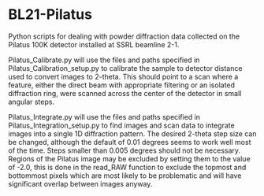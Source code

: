 # BL21-Pilatus
Python scripts for dealing with powder diffraction data collected on the Pilatus 100K detector installed at SSRL beamline 2-1.

Pilatus_Calibrate.py will use the files and paths specified in Pilatus_Calibration_setup.py to calibrate the sample to detector distance used to convert images to 2-theta.  This should point to a scan where a feature, either the direct beam with appropriate filtering or an isolated diffraction ring, were scanned across the center of the detector in small angular steps.  

Pilatus_Integrate.py will use the files and paths specified in Pilatus_Integration_setup.py to find images and scan data to integrate images into a single 1D diffraction pattern.  The desired 2-theta step size can be changed, although the default of 0.01 degrees seems to work well most of the time.  Steps smaller than 0.005 degrees should not be necessary.  Regions of the Pilatus image may be excluded by setting them to the value of -2.0, this is done in the read_RAW function to exclude the topmost and bottommost pixels which are most likely to be problematic and will have significant overlap between images anyway.
